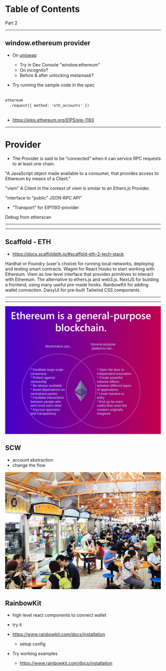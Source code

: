 # Table of Contents

Part 2

---


## window.ethereum provider


- On [uniswap](https://app.uniswap.org/)
    - Try in Dev Console "window.ethereum"
    - On incognito?
    - Before & after unlocking metamask?


- Try running the sample code in the spec

<code>
ethereum
  .request({ method: 'eth_accounts' })

</code>

- https://eips.ethereum.org/EIPS/eip-1193


---

# Provider
- The Provider is said to be “connected” when it can service RPC requests to at least one chain.


"A JavaScript object made available to a consumer, that provides access to Ethereum by means of a Client."


"viem"
A Client in the context of viem is similar to an Ethers.js Provider.

"interface to "public" JSON-RPC API"


- "Transport" for EIP1193-provider



Debug from etherscan

---
---


## Scaffold - ETH
- https://docs.scaffoldeth.io/#scaffold-eth-2-tech-stack

Hardhat or Foundry (user's choice) for running local networks, deploying and testing smart contracts.
Wagmi for React Hooks to start working with Ethereum.
Viem as low-level interface that provides primitives to interact with Ethereum. The alternative to ethers.js and web3.js.
NextJS for building a frontend, using many useful pre-made hooks.
RainbowKit for adding wallet connection.
DaisyUI for pre-built Tailwind CSS components.


---
---

![alt text](image-8.png)


## SCW
- account abstraction 
- change the flow

![alt text](image-9.png)


## RainbowKit
- high level react components to connect wallet
- try it
- https://www.rainbowkit.com/docs/installation
  - setup config

- Try working examples
  - https://www.rainbowkit.com/docs/installation
  
